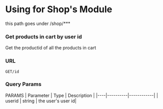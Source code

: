 # Using for Shop's Module

this path goes under /shop/***

### Get products in cart by user id
Get the productid of all the products in cart

### URL
`GET/id`

### Query Params

PARAMS
| Parameter | Type | Description |
|----|----------|------------|
| userid | string | the user's user id|

